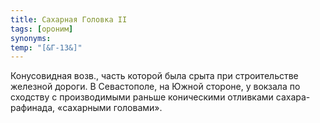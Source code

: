 ```yaml
---
title: Сахарная Головка II
tags: [ороним]
synonyms:
temp: "[&Г-13&]"
---
```


Конусовидная возв., часть которой была срыта при строительстве железной дороги.
В Севастополе, на Южной стороне, у вокзала по сходству с производимыми раньше
коническими отливками сахара-рафинада, «сахарными головами».
